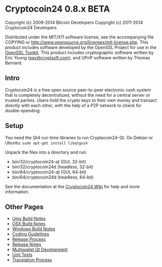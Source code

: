 Cryptocoin24 0.8.x BETA
====================

Copyright (c) 2009-2014 Bitcoin Developers
Copyright (c) 2011-2014 Cryptocoin24 Developers

Distributed under the MIT/X11 software license, see the accompanying
file COPYING or http://www.opensource.org/licenses/mit-license.php.
This product includes software developed by the OpenSSL Project for use in the [OpenSSL Toolkit](http://www.openssl.org/). This product includes
cryptographic software written by Eric Young ([eay@cryptsoft.com](mailto:eay@cryptsoft.com)), and UPnP software written by Thomas Bernard.


Intro
---------------------
Cryptocoin24 is a free open source peer-to-peer electronic cash system that is
completely decentralized, without the need for a central server or trusted
parties.  Users hold the crypto keys to their own money and transact directly
with each other, with the help of a P2P network to check for double-spending.


Setup
---------------------
You need the Qt4 run-time libraries to run Cryptocoin24-Qt. On Debian or Ubuntu:
	`sudo apt-get install libqtgui4`

Unpack the files into a directory and run:

- bin/32/cryptocoin24-qt (GUI, 32-bit)
- bin/32/cryptocoin24d (headless, 32-bit)
- bin/64/cryptocoin24-qt (GUI, 64-bit)
- bin/64/cryptocoin24d (headless, 64-bit)

See the documentation at the [Cryptocoin24 Wiki](http://cryptocoin24.info)
for help and more information.


Other Pages
---------------------
- [Unix Build Notes](build-unix.md)
- [OSX Build Notes](build-osx.md)
- [Windows Build Notes](build-msw.md)
- [Coding Guidelines](coding.md)
- [Release Process](release-process.md)
- [Release Notes](release-notes.md)
- [Multiwallet Qt Development](multiwallet-qt.md)
- [Unit Tests](unit-tests.md)
- [Translation Process](translation_process.md)
